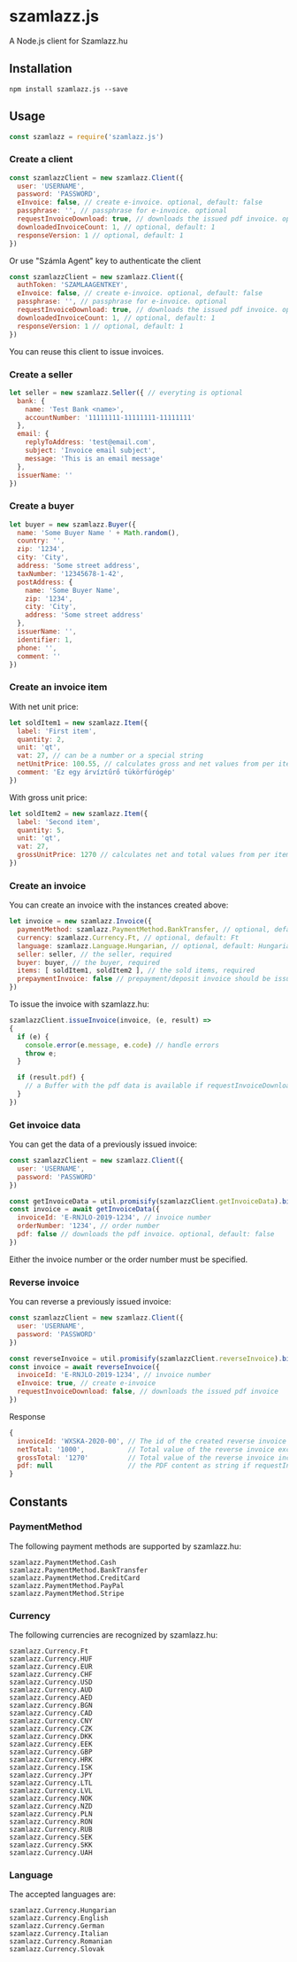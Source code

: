 # szamlazz.js

A Node.js client for Szamlazz.hu

## Installation

```
npm install szamlazz.js --save
```

## Usage

```javascript
const szamlazz = require('szamlazz.js')
```

### Create a client

```javascript
const szamlazzClient = new szamlazz.Client({
  user: 'USERNAME',
  password: 'PASSWORD',
  eInvoice: false, // create e-invoice. optional, default: false
  passphrase: '', // passphrase for e-invoice. optional
  requestInvoiceDownload: true, // downloads the issued pdf invoice. optional, default: false
  downloadedInvoiceCount: 1, // optional, default: 1
  responseVersion: 1 // optional, default: 1
})
```

Or use "Számla Agent" key to authenticate the client

```javascript
const szamlazzClient = new szamlazz.Client({
  authToken: 'SZAMLAAGENTKEY',
  eInvoice: false, // create e-invoice. optional, default: false
  passphrase: '', // passphrase for e-invoice. optional
  requestInvoiceDownload: true, // downloads the issued pdf invoice. optional, default: false
  downloadedInvoiceCount: 1, // optional, default: 1
  responseVersion: 1 // optional, default: 1
})
```

You can reuse this client to issue invoices.

### Create a seller

```javascript
let seller = new szamlazz.Seller({ // everyting is optional
  bank: {
    name: 'Test Bank <name>',
    accountNumber: '11111111-11111111-11111111'
  },
  email: {
    replyToAddress: 'test@email.com',
    subject: 'Invoice email subject',
    message: 'This is an email message'
  },
  issuerName: ''
})

```

### Create a buyer

```javascript
let buyer = new szamlazz.Buyer({
  name: 'Some Buyer Name ' + Math.random(),
  country: '',
  zip: '1234',
  city: 'City',
  address: 'Some street address',
  taxNumber: '12345678-1-42',
  postAddress: {
    name: 'Some Buyer Name',
    zip: '1234',
    city: 'City',
    address: 'Some street address'
  },
  issuerName: '',
  identifier: 1,
  phone: '',
  comment: ''
})
```

### Create an invoice item

With net unit price:
```javascript
let soldItem1 = new szamlazz.Item({
  label: 'First item',
  quantity: 2,
  unit: 'qt',
  vat: 27, // can be a number or a special string
  netUnitPrice: 100.55, // calculates gross and net values from per item net
  comment: 'Ez egy árvíztűrő tükörfúrógép'
})
```

With gross unit price:

```javascript
let soldItem2 = new szamlazz.Item({
  label: 'Second item',
  quantity: 5,
  unit: 'qt',
  vat: 27,
  grossUnitPrice: 1270 // calculates net and total values from per item gross
})
```

### Create an invoice

You can create an invoice with the instances created above:

```javascript
let invoice = new szamlazz.Invoice({
  paymentMethod: szamlazz.PaymentMethod.BankTransfer, // optional, default: BankTransfer
  currency: szamlazz.Currency.Ft, // optional, default: Ft
  language: szamlazz.Language.Hungarian, // optional, default: Hungarian
  seller: seller, // the seller, required
  buyer: buyer, // the buyer, required
  items: [ soldItem1, soldItem2 ], // the sold items, required
  prepaymentInvoice: false // prepayment/deposit invoice should be issued, optional, default: false 
})
```

To issue the invoice with szamlazz.hu:

```javascript
szamlazzClient.issueInvoice(invoice, (e, result) =>
{
  if (e) {
    console.error(e.message, e.code) // handle errors
    throw e;
  }

  if (result.pdf) {
    // a Buffer with the pdf data is available if requestInvoiceDownload === true
  }
})
```

### Get invoice data

You can get the data of a previously issued invoice:

```javascript
const szamlazzClient = new szamlazz.Client({
  user: 'USERNAME',
  password: 'PASSWORD'
})

const getInvoiceData = util.promisify(szamlazzClient.getInvoiceData).bind(szamlazzClient)
const invoice = await getInvoiceData({
  invoiceId: 'E-RNJLO-2019-1234', // invoice number
  orderNumber: '1234', // order number
  pdf: false // downloads the pdf invoice. optional, default: false
})
```

Either the invoice number or the order number must be specified.

### Reverse invoice

You can reverse a previously issued invoice:

```javascript
const szamlazzClient = new szamlazz.Client({
  user: 'USERNAME',
  password: 'PASSWORD'
})

const reverseInvoice = util.promisify(szamlazzClient.reverseInvoice).bind(szamlazzClient)
const invoice = await reverseInvoice({
  invoiceId: 'E-RNJLO-2019-1234', // invoice number
  eInvoice: true, // create e-invoice
  requestInvoiceDownload: false, // downloads the issued pdf invoice
})
```

Response
```javascript
{
  invoiceId: 'WXSKA-2020-00', // The id of the created reverse invoice
  netTotal: '1000',           // Total value of the reverse invoice excl. VAT
  grossTotal: '1270'          // Total value of the reverse invoice incl. VAT
  pdf: null                   // the PDF content as string if requestInvoiceDownload was true, otherwise false
}
```

## Constants

### PaymentMethod

The following payment methods are supported by szamlazz.hu:

```
szamlazz.PaymentMethod.Cash
szamlazz.PaymentMethod.BankTransfer
szamlazz.PaymentMethod.CreditCard
szamlazz.PaymentMethod.PayPal
szamlazz.PaymentMethod.Stripe
```

### Currency

The following currencies are recognized by szamlazz.hu:

```
szamlazz.Currency.Ft
szamlazz.Currency.HUF
szamlazz.Currency.EUR
szamlazz.Currency.CHF
szamlazz.Currency.USD
szamlazz.Currency.AUD
szamlazz.Currency.AED
szamlazz.Currency.BGN
szamlazz.Currency.CAD
szamlazz.Currency.CNY
szamlazz.Currency.CZK
szamlazz.Currency.DKK
szamlazz.Currency.EEK
szamlazz.Currency.GBP
szamlazz.Currency.HRK
szamlazz.Currency.ISK
szamlazz.Currency.JPY
szamlazz.Currency.LTL
szamlazz.Currency.LVL
szamlazz.Currency.NOK
szamlazz.Currency.NZD
szamlazz.Currency.PLN
szamlazz.Currency.RON
szamlazz.Currency.RUB
szamlazz.Currency.SEK
szamlazz.Currency.SKK
szamlazz.Currency.UAH
```

### Language

The accepted languages are:

```
szamlazz.Currency.Hungarian
szamlazz.Currency.English
szamlazz.Currency.German
szamlazz.Currency.Italian
szamlazz.Currency.Romanian
szamlazz.Currency.Slovak
```
